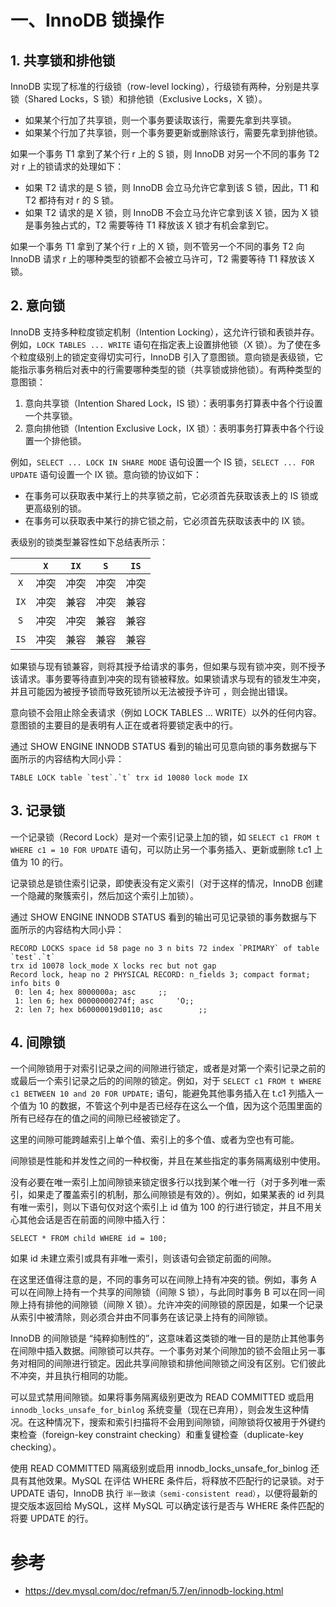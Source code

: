  
# 一、InnoDB 锁操作

## 1. 共享锁和排他锁

InnoDB 实现了标准的行级锁（row-level locking），行级锁有两种，分别是共享锁（Shared Locks，S 锁）和排他锁（Exclusive Locks，X 锁）。

- 如果某个行加了共享锁，则一个事务要读取该行，需要先拿到共享锁。
- 如果某个行加了共享锁，则一个事务要更新或删除该行，需要先拿到排他锁。

如果一个事务 T1 拿到了某个行 r 上的 S 锁，则 InnoDB 对另一个不同的事务 T2 对 r 上的锁请求的处理如下：

- 如果 T2 请求的是 S 锁，则 InnoDB 会立马允许它拿到该 S 锁，因此，T1 和 T2 都持有对 r 的 S 锁。
- 如果 T2 请求的是 X 锁，则 InnoDB 不会立马允许它拿到该 X 锁，因为 X 锁是事务独占式的，T2 需要等待 T1 释放该 X 锁才有机会拿到它。

如果一个事务 T1 拿到了某个行 r 上的 X 锁，则不管另一个不同的事务 T2 向 InnoDB 请求 r 上的哪种类型的锁都不会被立马许可，T2 需要等待 T1 释放该 X 锁。

## 2. 意向锁

InnoDB 支持多种粒度锁定机制（Intention Locking），这允许行锁和表锁并存。例如，`LOCK TABLES ... WRITE` 语句在指定表上设置排他锁（X 锁）。为了使在多个粒度级别上的锁定变得切实可行，InnoDB 引入了意图锁。意向锁是表级锁，它能指示事务稍后对表中的行需要哪种类型的锁（共享锁或排他锁）。有两种类型的意图锁：

1. 意向共享锁（Intention Shared Lock，IS 锁）：表明事务打算表中各个行设置一个共享锁。
2. 意向排他锁（Intention Exclusive Lock，IX 锁）：表明事务打算表中各个行设置一个排他锁。

例如，`SELECT ... LOCK IN SHARE MODE` 语句设置一个 IS 锁，`SELECT ... FOR UPDATE` 语句设置一个 IX 锁。意向锁的协议如下：

- 在事务可以获取表中某行上的共享锁之前，它必须首先获取该表上的 IS 锁或更高级别的锁。
- 在事务可以获取表中某行的排它锁之前，它必须首先获取该表中的 IX 锁。

表级别的锁类型兼容性如下总结表所示：

|      | `X`  | `IX` | `S`  | `IS` |
| :--: | :--: | :--: | :--: | :--: |
| `X`  | 冲突 | 冲突 | 冲突 | 冲突 |
| `IX` | 冲突 | 兼容 | 冲突 | 兼容 |
| `S`  | 冲突 | 冲突 | 兼容 | 兼容 |
| `IS` | 冲突 | 兼容 | 兼容 | 兼容 |

如果锁与现有锁兼容，则将其授予给请求的事务，但如果与现有锁冲突，则不授予该请求。事务要等待直到冲突的现有锁被释放。如果锁请求与现有的锁发生冲突，并且可能因为被授予锁而导致死锁所以无法被授予许可 ，则会抛出错误。

意向锁不会阻止除全表请求（例如 LOCK TABLES ... WRITE）以外的任何内容。意图锁的主要目的是表明有人正在或者将要锁定表中的行。

通过 SHOW ENGINE INNODB STATUS 看到的输出可见意向锁的事务数据与下面所示的内容结构大同小异：

```mysql
TABLE LOCK table `test`.`t` trx id 10080 lock mode IX
```

## 3. 记录锁

一个记录锁（Record Lock）是对一个索引记录上加的锁，如 `SELECT c1 FROM t WHERE c1 = 10 FOR UPDATE` 语句，可以防止另一个事务插入、更新或删除 t.c1 上值为 10 的行。

记录锁总是锁住索引记录，即使表没有定义索引（对于这样的情况，InnoDB 创建一个隐藏的聚簇索引，然后加这个索引上加锁）。

通过 SHOW ENGINE INNODB STATUS 看到的输出可见记录锁的事务数据与下面所示的内容结构大同小异：

```mysql
RECORD LOCKS space id 58 page no 3 n bits 72 index `PRIMARY` of table `test`.`t`
trx id 10078 lock_mode X locks rec but not gap
Record lock, heap no 2 PHYSICAL RECORD: n_fields 3; compact format; info bits 0
 0: len 4; hex 8000000a; asc     ;;
 1: len 6; hex 00000000274f; asc     'O;;
 2: len 7; hex b60000019d0110; asc        ;;
```

## 4. 间隙锁

一个间隙锁用于对索引记录之间的间隙进行锁定，或者是对第一个索引记录之前的或最后一个索引记录之后的的间隙的锁定。例如，对于 `SELECT c1 FROM t WHERE c1 BETWEEN 10 and 20 FOR UPDATE;` 语句，能避免其他事务插入在 t.c1 列插入一个值为 10 的数据，不管这个列中是否已经存在这么一个值，因为这个范围里面的所有已经存在的值之间的间隙已经被锁定了。

这里的间隙可能跨越索引上单个值、索引上的多个值、或者为空也有可能。

间隙锁是性能和并发性之间的一种权衡，并且在某些指定的事务隔离级别中使用。

没有必要在唯一索引上加间隙锁来锁定很多行以找到某个唯一行（对于多列唯一索引，如果走了覆盖索引的机制，那么间隙锁是有效的）。例如，如果某表的 id 列具有唯一索引，则以下语句仅对这个索引上 id 值为 100 的行进行锁定，并且不用关心其他会话是否在前面的间隙中插入行：

```mysql
SELECT * FROM child WHERE id = 100;
```

如果 id 未建立索引或具有非唯一索引，则该语句会锁定前面的间隙。

在这里还值得注意的是，不同的事务可以在间隙上持有冲突的锁。例如，事务 A 可以在间隙上持有一个共享的间隙锁（间隙 S 锁），与此同时事务 B 可以在同一间隙上持有排他的间隙锁（间隙 X 锁）。允许冲突的间隙锁的原因是，如果一个记录从索引中被清除，则必须合并由不同事务在该记录上持有的间隙锁。

InnoDB 的间隙锁是 “纯粹抑制性的”，这意味着这类锁的唯一目的是防止其他事务在间隙中插入数据。间隙锁可以共存。一个事务对某个间隙加的锁不会阻止另一事务对相同的间隙进行锁定。因此共享间隙锁和排他间隙锁之间没有区别。它们彼此不冲突，并且执行相同的功能。

可以显式禁用间隙锁。如果将事务隔离级别更改为 READ COMMITTED 或启用 `innodb_locks_unsafe_for_binlog` 系统变量（现在已弃用），则会发生这种情况。在这种情况下，搜索和索引扫描将不会用到间隙锁，间隙锁将仅被用于外键约束检查（foreign-key constraint checking）和重复键检查（duplicate-key checking）。

使用 READ COMMITTED 隔离级别或启用 innodb_locks_unsafe_for_binlog 还具有其他效果。MySQL 在评估 WHERE 条件后，将释放不匹配行的记录锁。对于 UPDATE 语句，InnoDB 执行 `半一致读（semi-consistent read）`，以便将最新的提交版本返回给 MySQL，这样 MySQL 可以确定该行是否与 WHERE 条件匹配的将要 UPDATE 的行。

# 参考

- https://dev.mysql.com/doc/refman/5.7/en/innodb-locking.html


